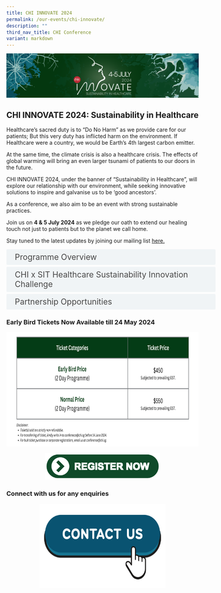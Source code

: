 ```yaml
---
title: CHI INNOVATE 2024
permalink: /our-events/chi-innovate/
description: ""
third_nav_title: CHI Conference
variant: markdown
---
```

![](/images/CHI%20INNOVATE/CHI_INNOVATE_2024_Email_Signature_Banner.png)

<h2> CHI INNOVATE 2024: Sustainability in Healthcare</h2> 

Healthcare’s sacred duty is to “Do No Harm” as we provide care for our patients; But this very duty has inflicted harm on the environment. If Healthcare were a country, we would be Earth’s 4th largest carbon emitter.

At the same time, the climate crisis is also a healthcare crisis. The effects of global warming will bring an even larger tsunami of patients to our doors in the future.

CHI INNOVATE 2024, under the banner of “Sustainability in Healthcare”, will explore our relationship with our environment, while seeking innovative solutions to inspire and galvanise us to be ‘good ancestors’.&nbsp;

As a conference, we also aim to be an event with strong sustainable practices.

Join us on **4 &amp; 5 July 2024** as we pledge our oath to extend our healing touch not just to patients but to the planet we call home.

Stay tuned to the latest updates by joining our mailing list
 <a href="https://form.gov.sg/63ff0dedc2a8ab001139bc02">here.</a>
<br>

<style>
.button {
  background-color: white;
  cursor: pointer;
  padding: 5px;
  width: 100%;
  border: none;
  text-align: left;
  outline: none;
  font-size: 20px;
  transition: 0.4s;
}

.panel {
  padding: 0 18px;
  display: none;
  background-color: white;
  overflow: hidden;
}



.active,
.button:hover {
  background-color: white;
}

input {
  display: none;
}

label {
  position: relative;
  display: block;
  padding: 8px 22px;
  margin: 0 0 5px 0;
  cursor: pointer;
  background: #F0F4F6;
  border-radius: 3px;
  width: 100%;
  color: #484848;
  transition: height 0.4s;
  font-size: 1.5em;
}

label:hover {
  background: #BD2D37;
  color: #FFF;
}

.accordion-content {
  padding: 10px 0px 30px 30px;
  margin: 0 0 1px 0;
  border-radius: 3px;
	font-size: 1.25em;
	line-height: 2.2rem;
}

input + label::before {
  content: url("/images/chevron-down.svg");
  font-weight: 400;
  font-size: 1.25em;
  line-height: 1.1rem;
  padding: 0;
  position: absolute;
  right: 0.5rem;
  top: 50%;
  transform: translateY(-50%);
  transition: transform 0.4s ease-in-out;
}

input:checked + label::before {
  content: url("/images/chevron-up.svg");
  transform: translateY(-50%) rotateZ(180deg);
}

input + label + .accordion-content {
  display: none;
}

input:checked + label + .accordion-content {
  display: block;
}

th, td {
  border-style: hidden;
}
 a[download]::before {
   display: none;
  }
</style>

<div>
	<input id="title1" type="checkbox"><label for="title1">	Programme Overview</label>
	<div class="accordion-content">
	<div class="para">
		<a download="" href="/files/Innovate%202024%20Programme/As_of_15_Apr_CHI_INNOVATE_2024__Shareable_Prog_.pdf">
  <img style="width: 33.33%;" alt="1" src="/images/CHI%20INNOVATE/CHI_INNOVATE_2024_EDM_10.png">
		</a>
		</div></div>
	
<div>
	<input id="title2" type="checkbox"><label for="title2">	CHI x SIT Healthcare Sustainability Innovation Challenge</label>
	<div class="accordion-content">
	<div class="para">
	 <img style="width: 80%;" alt="1" src="/images/CHI%20INNOVATE/CHIxSIT_v02_02_Portrait.png"><br> For more information about the challenge, check out our <a href="https://for.sg/innovation-challenge">challenge page.</a>
	</div></div>
	
<div>
	<input id="title3" type="checkbox"><label for="title3">	Partnership Opportunities</label>
	<div class="accordion-content">
	<div class="para">
<p> Be part of our unrivaled lineup of international speakers and engaging innovation showcase in inspiring the wider healthcare community to create sustainable progress in adopting and implementing innovation.<br>
</p>
<p>A gathering of healthcare professionals including C-Suite, Management and Clinical Executives, CHI INNOVATE 2024 offers unique opportunities to elevate your organisation's profile in healthcare:
</p><ul><li>Participate in the exhibition to profile your company as an innovator in healthcare</li>
<li>Take up specialised and targeted sponsorships to strengthen your brand message</li>
<li>Use the available digital platform for branding to further extend your exposure</li>
<li>Opportunity to make product and partnership announcements</li></ul>
CHI INNOVATE 2024 aims to inspire innovation and collaboration, and accelerate healthcare transformation at large. It is the place to raise your corporate proﬁle, showcase the latest innovative solutions, engage with decision makers and eventual end-users.<br>

To discuss partnership and profile-building opportunities at CHI INNOVATE 2024, please contact: Ryan Jin, Business Development Manager, CHI INNOVATE 2024 at <a href="mailto:conference@chi.sg">conference@chi.sg</a>
<p></p>
		</div></div>

<h3> Early Bird Tickets Now Available till 24 May 2024</h3> 
<div style="height: 100%; display: flex; flex-direction: column; justify-content: space-between; align-items: center;&nbsp; &nbsp; margin-left: auto; margin-right: auto;"><img style="width: 900px; height: 300px;" alt="Ticket Price" src="/images/CHI%20INNOVATE/Ticket_Price_15_Mar.png"></div>
<br>
<div style="height: 100%; display: flex; flex-direction: column; justify-content: space-between; align-items: center;&nbsp; &nbsp; margin-left: auto; margin-right: auto;"><a href="https://form.gov.sg/65ee980d279a4e91197a7718"><img style="width: 300px; height: 70px;" alt="Register Now" src="/images/CHI%20INNOVATE/Interim_Innovate_Page_3.png"></a></div></div></div>

<h3>Connect with us for any enquiries</h3> 

<div style="height: 100%; display: flex; flex-direction: column; justify-content: space-between; align-items: center;&nbsp; &nbsp; margin-left: auto; margin-right: auto;"><a href="mailto:conference@chi.sg"><img style="width: 330px; height: 220px;" alt="Contact Us" src="/images/CHI%20INNOVATE/Contact.png"></a></div></div>